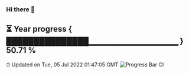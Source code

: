 ### Hi there 👋
⏳ Year progress { ███████████████▁▁▁▁▁▁▁▁▁▁▁▁▁▁▁ } 50.71 %
---
⏰ Updated on Tue, 05 Jul 2022 01:47:05 GMT
![Progress Bar CI](https://github.com/liununu/liununu/workflows/Progress%20Bar%20CI/badge.svg)
